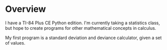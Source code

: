 # Overview
I have a TI-84 Plus CE Python edition. I'm currently taking a statistics class, but hope to create programs for other mathematical concepts in calculus. 

My first program is a standard deviation and deviance calculator, given a set of values. 
